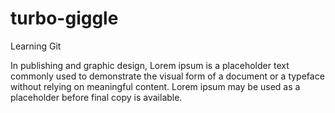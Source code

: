 # turbo-giggle
Learning Git 


In publishing and graphic design, Lorem ipsum is a placeholder text commonly used to demonstrate the visual form of a document or a typeface without relying on meaningful content. Lorem ipsum may be used as a placeholder before final copy is available.
